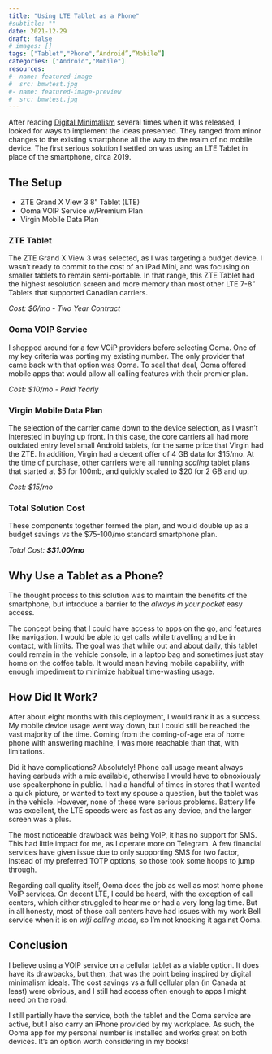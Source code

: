 ```yaml
---
title: "Using LTE Tablet as a Phone"
#subtitle: ""
date: 2021-12-29
draft: false
# images: []
tags: ["Tablet","Phone",”Android”,”Mobile”]
categories: ["Android","Mobile"]
resources:
#- name: featured-image
#  src: bmwtest.jpg
#- name: featured-image-preview
#  src: bmwtest.jpg
---
```


After reading [Digital Minimalism]() several times when it was released, I looked for ways to implement the ideas presented. They ranged from minor changes to the existing smartphone all the way to the realm of no mobile device. The first serious solution I settled on was using an LTE Tablet in place of the smartphone, circa 2019.
<!--more-->

## The Setup

- ZTE Grand X View 3 8” Tablet (LTE)
- Ooma VOIP Service w/Premium Plan
- Virgin Mobile Data Plan

### ZTE Tablet

The ZTE Grand X View 3 was selected, as I was targeting a budget device. I wasn’t ready to commit to the cost of an iPad Mini, and was focusing on smaller tablets to remain semi-portable. In that range, this ZTE Tablet had the highest resolution screen and more memory than most other LTE 7-8” Tablets that supported Canadian carriers. 

*Cost: $6/mo - Two Year Contract*


### Ooma VOIP Service

I shopped around for a few VOiP providers before selecting Ooma. One of my key criteria was porting my existing number. The only provider that came back with that option was Ooma. To seal that deal, Ooma offered mobile apps that would allow all calling features with their premier plan. 

*Cost: $10/mo - Paid Yearly*


### Virgin Mobile Data Plan

The selection of the carrier came down to the device selection, as I wasn’t interested in buying up front. In this case, the core carriers all had more outdated entry level small Android tablets, for the same price that Virgin had the ZTE. In addition, Virgin had a decent offer of 4 GB data for $15/mo. At the time of purchase, other carriers were all running *scaling* tablet plans that started at $5 for 100mb, and quickly scaled to $20 for 2 GB and up. 

*Cost: $15/mo*


### Total Solution Cost

These components together formed the plan, and would double up as a budget savings vs the $75-100/mo standard smartphone plan.

*Total Cost: **$31.00/mo***


## Why Use a Tablet as a Phone?

The thought process to this solution was to maintain the benefits of the smartphone, but introduce a barrier to the *always in your pocket* easy access.

The concept being that I could have access to apps on the go, and features like navigation. I would be able to get calls while travelling and be in contact, with limits. The goal was that while out and about daily, this tablet could remain in the vehicle console, in a laptop bag and sometimes just stay home on the coffee table. It would mean having mobile capability, with enough impediment to minimize habitual time-wasting usage.

## How Did It Work?

After about eight months with this deployment, I would rank it as a success. My mobile device usage went way down, but I could still be reached the vast majority of the time. Coming from the coming-of-age era of home phone with answering machine, I was more reachable than that, with limitations. 

Did it have complications? Absolutely! Phone call usage meant always having earbuds with a mic available, otherwise I would have to obnoxiously use speakerphone in public. I had a handful of times in stores that I wanted a quick picture, or wanted to text my spouse a question, but the tablet was in the vehicle. However, none of these were serious problems. Battery life was excellent, the LTE speeds were as fast as any device, and the larger screen was a plus.

The most noticeable drawback was being VoIP, it has no support for SMS. This had little impact for me, as I operate more on Telegram. A few financial services have given issue due to only supporting SMS for two factor, instead of my preferred TOTP options, so those took some hoops to jump through.

Regarding call quality itself, Ooma does the job as well as most home phone VoIP services. On decent LTE, I could be heard, with the exception of call centers, which either struggled to hear me or had a very long lag time. But in all honesty, most of those call centers have had issues with my work Bell service when it is on *wifi calling mode*, so I’m not knocking it against Ooma.

## Conclusion 

I believe using a VOIP service on a cellular tablet as a viable option. It does have its drawbacks, but then, that was the point being inspired by digital minimalism ideals. The cost savings vs a full cellular plan (in Canada at least) were obvious, and I still had access often enough to apps I might need on the road. 

I still partially have the service, both the tablet and the Ooma service are active, but I also carry an iPhone provided by my workplace. As such, the Ooma app for my personal number is installed and works great on both devices. It’s an option worth considering in my books!
